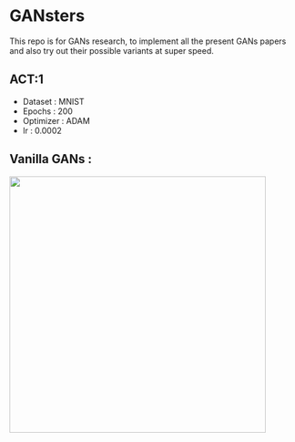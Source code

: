 # GANsters
This repo is for GANs research, to implement all the present GANs papers and also try out their possible variants at super speed.

## ACT:1
- Dataset : MNIST
- Epochs : 200
- Optimizer : ADAM
- lr : 0.0002

## Vanilla GANs :
<img src="https://raw.githubusercontent.com/saranshkarira/GANsters/master/test.gif" width="450" height="450" />
